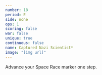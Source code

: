 ```yaml
---
number: 18
period: E
side: none
ops: 1
scoring: false
war: false
unique: true
continuous: false
name: Captured Nazi Scientist*
image: "[img url]"
---
```

Advance your Space Race marker one step.
